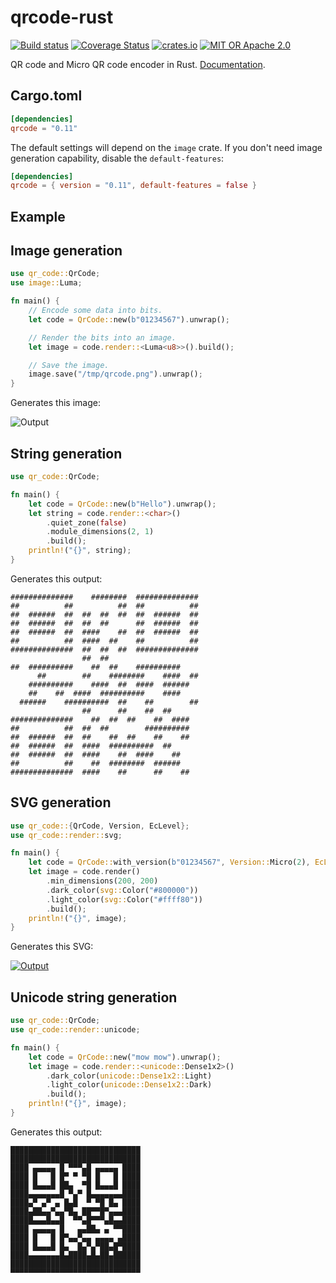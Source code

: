 qrcode-rust
===========

[![Build status](https://travis-ci.org/kennytm/qrcode-rust.svg?branch=master)](https://travis-ci.org/kennytm/qrcode-rust)
[![Coverage Status](https://coveralls.io/repos/github/kennytm/qrcode-rust/badge.svg?branch=coveralls)](https://coveralls.io/github/kennytm/qrcode-rust?branch=coveralls)
[![crates.io](https://img.shields.io/crates/v/qrcode.svg)](https://crates.io/crates/qrcode)
[![MIT OR Apache 2.0](https://img.shields.io/badge/license-MIT%20%2f%20Apache%202.0-blue.svg)](./LICENSE-APACHE.txt)

QR code and Micro QR code encoder in Rust. [Documentation](https://docs.rs/qrcode).

Cargo.toml
----------

```toml
[dependencies]
qrcode = "0.11"
```

The default settings will depend on the `image` crate. If you don't need image generation capability, disable the `default-features`:

```toml
[dependencies]
qrcode = { version = "0.11", default-features = false }
```

Example
-------

## Image generation

```rust
use qr_code::QrCode;
use image::Luma;

fn main() {
    // Encode some data into bits.
    let code = QrCode::new(b"01234567").unwrap();

    // Render the bits into an image.
    let image = code.render::<Luma<u8>>().build();

    // Save the image.
    image.save("/tmp/qrcode.png").unwrap();
}
```

Generates this image:

![Output](src/test_annex_i_qr_as_image.png)

## String generation

```rust
use qr_code::QrCode;

fn main() {
    let code = QrCode::new(b"Hello").unwrap();
    let string = code.render::<char>()
        .quiet_zone(false)
        .module_dimensions(2, 1)
        .build();
    println!("{}", string);
}
```

Generates this output:

```none
##############    ########  ##############
##          ##          ##  ##          ##
##  ######  ##  ##  ##  ##  ##  ######  ##
##  ######  ##  ##  ##      ##  ######  ##
##  ######  ##  ####    ##  ##  ######  ##
##          ##  ####  ##    ##          ##
##############  ##  ##  ##  ##############
                ##  ##
##  ##########    ##  ##    ##########
      ##        ##    ########    ####  ##
    ##########    ####  ##  ####  ######
    ##    ##  ####  ##########    ####
  ######    ##########  ##    ##        ##
                ##      ##    ##  ##
##############    ##  ##  ##    ##  ####
##          ##  ##  ##        ##########
##  ######  ##  ##    ##  ##    ##    ##
##  ######  ##  ####  ##########  ##
##  ######  ##  ####    ##  ####    ##
##          ##    ##  ########  ######
##############  ####    ##      ##    ##
```

## SVG generation

```rust
use qr_code::{QrCode, Version, EcLevel};
use qr_code::render::svg;

fn main() {
    let code = QrCode::with_version(b"01234567", Version::Micro(2), EcLevel::L).unwrap();
    let image = code.render()
        .min_dimensions(200, 200)
        .dark_color(svg::Color("#800000"))
        .light_color(svg::Color("#ffff80"))
        .build();
    println!("{}", image);
}
```

Generates this SVG:

[![Output](src/test_annex_i_micro_qr_as_svg.svg)](src/test_annex_i_micro_qr_as_svg.svg)

## Unicode string generation

```rust
use qr_code::QrCode;
use qr_code::render::unicode;

fn main() {
    let code = QrCode::new("mow mow").unwrap();
    let image = code.render::<unicode::Dense1x2>()
        .dark_color(unicode::Dense1x2::Light)
        .light_color(unicode::Dense1x2::Dark)
        .build();
    println!("{}", image);
}
```

Generates this output:

```text
█████████████████████████████
█████████████████████████████
████ ▄▄▄▄▄ █ ▀▀▀▄█ ▄▄▄▄▄ ████
████ █   █ █▀ ▀ ▀█ █   █ ████
████ █▄▄▄█ ██▄  ▀█ █▄▄▄█ ████
████▄▄▄▄▄▄▄█ ▀▄▀ █▄▄▄▄▄▄▄████
████▄▀ ▄▀ ▄ █▄█  ▀ ▀█ █▄ ████
████▄██▄▄▀▄▄▀█▄ ██▀▀█▀▄▄▄████
█████▄▄▄█▄▄█  ▀▀▄█▀▀▀▄█▄▄████
████ ▄▄▄▄▄ █   ▄▄██▄ ▄ ▀▀████
████ █   █ █▀▄▄▀▄▄ ▄▄▄▄ ▄████
████ █▄▄▄█ █▄  █▄▀▄▀██▄█▀████
████▄▄▄▄▄▄▄█▄████▄█▄██▄██████
█████████████████████████████
▀▀▀▀▀▀▀▀▀▀▀▀▀▀▀▀▀▀▀▀▀▀▀▀▀▀▀▀▀
```
